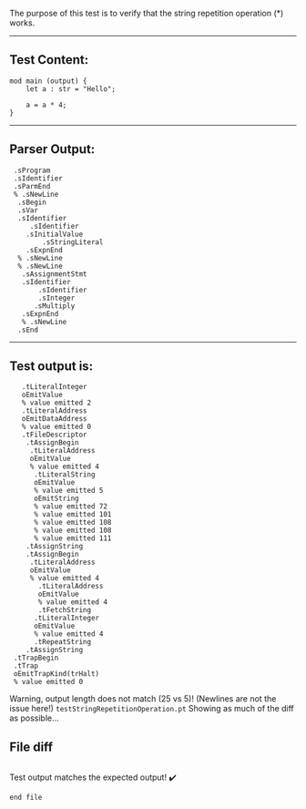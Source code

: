 The purpose of this test is to verify that the string repetition operation (*) works.

-------------------------


Test Content: 
-------------------------
```
mod main (output) {
    let a : str = "Hello";

    a = a * 4;
}
```
------------------------


Parser Output: 
-------------------------
```
 .sProgram
 .sIdentifier
 .sParmEnd
 % .sNewLine
  .sBegin
  .sVar
  .sIdentifier
     .sIdentifier
    .sInitialValue
        .sStringLiteral
    .sExpnEnd
  % .sNewLine
  % .sNewLine
   .sAssignmentStmt
   .sIdentifier
       .sIdentifier
       .sInteger
      .sMultiply
   .sExpnEnd
   % .sNewLine
  .sEnd

```
------------------------

Test output is: 
-------------------------
```
   .tLiteralInteger
   oEmitValue
   % value emitted 2
   .tLiteralAddress
   oEmitDataAddress
   % value emitted 0
   .tFileDescriptor
    .tAssignBegin
     .tLiteralAddress
     oEmitValue
     % value emitted 4
      .tLiteralString
      oEmitValue
      % value emitted 5
      oEmitString
      % value emitted 72
      % value emitted 101
      % value emitted 108
      % value emitted 108
      % value emitted 111
    .tAssignString
    .tAssignBegin
     .tLiteralAddress
     oEmitValue
     % value emitted 4
       .tLiteralAddress
       oEmitValue
       % value emitted 4
       .tFetchString
      .tLiteralInteger
      oEmitValue
      % value emitted 4
      .tRepeatString
    .tAssignString
 .tTrapBegin
 .tTrap
 oEmitTrapKind(trHalt)
 % value emitted 0

```


Warning, output length does not match (25 vs 5)!  (Newlines are not the issue here!) `testStringRepetitionOperation.pt`
Showing as much of the diff as possible...

File diff
-------------------------
```diff

```
Test output matches the expected output! :heavy_check_mark:

```
end file
